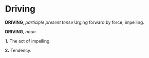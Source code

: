 # Driving

**DRIVING**, _participle present tense_ Urging forward by force; impelling.

**DRIVING**, _noun_

**1.** The act of impelling.

**2.** Tendency.